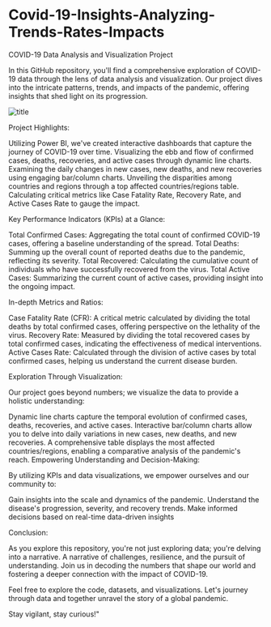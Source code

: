 # Covid-19-Insights-Analyzing-Trends-Rates-Impacts
COVID-19 Data Analysis and Visualization Project

In this GitHub repository, you'll find a comprehensive exploration of COVID-19 data through the lens of data analysis and visualization. Our project dives into the intricate patterns, trends, and impacts of the pandemic, offering insights that shed light on its progression.

![title](https://github.com/anandubabu/Covid-19-Insights-Analyzing-Trends-Rates-Impacts/assets/136991280/f345fde2-6a85-4b9b-b93b-20d754cd47be)


Project Highlights:

Utilizing Power BI, we've created interactive dashboards that capture the journey of COVID-19 over time.
Visualizing the ebb and flow of confirmed cases, deaths, recoveries, and active cases through dynamic line charts.
Examining the daily changes in new cases, new deaths, and new recoveries using engaging bar/column charts.
Unveiling the disparities among countries and regions through a top affected countries/regions table.
Calculating critical metrics like Case Fatality Rate, Recovery Rate, and Active Cases Rate to gauge the impact.

Key Performance Indicators (KPIs) at a Glance:

Total Confirmed Cases: Aggregating the total count of confirmed COVID-19 cases, offering a baseline understanding of the spread.
Total Deaths: Summing up the overall count of reported deaths due to the pandemic, reflecting its severity.
Total Recovered: Calculating the cumulative count of individuals who have successfully recovered from the virus.
Total Active Cases: Summarizing the current count of active cases, providing insight into the ongoing impact.

In-depth Metrics and Ratios:

Case Fatality Rate (CFR): A critical metric calculated by dividing the total deaths by total confirmed cases, offering perspective on the lethality of the virus.
Recovery Rate: Measured by dividing the total recovered cases by total confirmed cases, indicating the effectiveness of medical interventions.
Active Cases Rate: Calculated through the division of active cases by total confirmed cases, helping us understand the current disease burden.

Exploration Through Visualization:

Our project goes beyond numbers; we visualize the data to provide a holistic understanding:

Dynamic line charts capture the temporal evolution of confirmed cases, deaths, recoveries, and active cases.
Interactive bar/column charts allow you to delve into daily variations in new cases, new deaths, and new recoveries.
A comprehensive table displays the most affected countries/regions, enabling a comparative analysis of the pandemic's reach.
Empowering Understanding and Decision-Making:

By utilizing KPIs and data visualizations, we empower ourselves and our community to:

Gain insights into the scale and dynamics of the pandemic.
Understand the disease's progression, severity, and recovery trends.
Make informed decisions based on real-time data-driven insights

Conclusion:

As you explore this repository, you're not just exploring data; you're delving into a narrative. A narrative of challenges, resilience, and the pursuit of understanding. Join us in decoding the numbers that shape our world and fostering a deeper connection with the impact of COVID-19.

Feel free to explore the code, datasets, and visualizations. Let's journey through data and together unravel the story of a global pandemic.

Stay vigilant, stay curious!"
